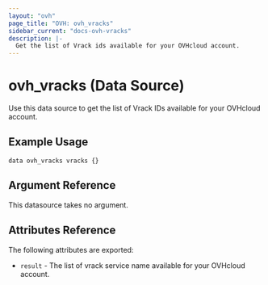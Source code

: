 ```yaml
---
layout: "ovh"
page_title: "OVH: ovh_vracks"
sidebar_current: "docs-ovh-vracks"
description: |-
  Get the list of Vrack ids available for your OVHcloud account.
---
```


# ovh_vracks  (Data Source)

Use this data source to get the list of Vrack IDs available for your OVHcloud account.

## Example Usage

```hcl
data ovh_vracks vracks {}
```

## Argument Reference

This datasource takes no argument.

## Attributes Reference

The following attributes are exported:

* `result` - The list of vrack service name available for your OVHcloud account.
